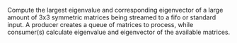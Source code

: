 Compute the largest eigenvalue and corresponding eigenvector of a large amount of 3x3 symmetric matrices being streamed to a fifo or standard input.
A producer creates a queue of matrices to process, while consumer(s) calculate eigenvalue and eigenvector of the available matrices.
